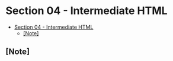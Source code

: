 # Section 04 - Intermediate HTML

- [Section 04 - Intermediate HTML](#Section-04---Intermediate-HTML)
  - [[Note]](#Note)

## [Note]